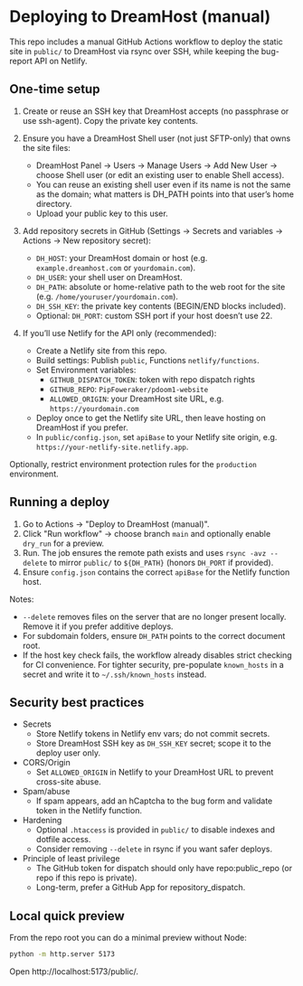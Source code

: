 # Deploying to DreamHost (manual)

This repo includes a manual GitHub Actions workflow to deploy the static site in `public/` to DreamHost via rsync over SSH, while keeping the bug-report API on Netlify.

## One-time setup

1. Create or reuse an SSH key that DreamHost accepts (no passphrase or use ssh-agent). Copy the private key contents.
2. Ensure you have a DreamHost Shell user (not just SFTP-only) that owns the site files:
   - DreamHost Panel → Users → Manage Users → Add New User → choose Shell user (or edit an existing user to enable Shell access).
   - You can reuse an existing shell user even if its name is not the same as the domain; what matters is DH_PATH points into that user’s home directory.
   - Upload your public key to this user.
3. Add repository secrets in GitHub (Settings → Secrets and variables → Actions → New repository secret):
   - `DH_HOST`: your DreamHost domain or host (e.g. `example.dreamhost.com` or `yourdomain.com`).
   - `DH_USER`: your shell user on DreamHost.
   - `DH_PATH`: absolute or home-relative path to the web root for the site (e.g. `/home/youruser/yourdomain.com`).
   - `DH_SSH_KEY`: the private key contents (BEGIN/END blocks included).
   - Optional: `DH_PORT`: custom SSH port if your host doesn’t use 22.

3. If you’ll use Netlify for the API only (recommended):
    - Create a Netlify site from this repo.
    - Build settings: Publish `public`, Functions `netlify/functions`.
    - Set Environment variables:
       - `GITHUB_DISPATCH_TOKEN`: token with repo dispatch rights
       - `GITHUB_REPO`: `PipFoweraker/pdoom1-website`
       - `ALLOWED_ORIGIN`: your DreamHost site URL, e.g. `https://yourdomain.com`
    - Deploy once to get the Netlify site URL, then leave hosting on DreamHost if you prefer.
    - In `public/config.json`, set `apiBase` to your Netlify site origin, e.g. `https://your-netlify-site.netlify.app`.

Optionally, restrict environment protection rules for the `production` environment.

## Running a deploy

1. Go to Actions → "Deploy to DreamHost (manual)".
2. Click "Run workflow" → choose branch `main` and optionally enable `dry_run` for a preview.
3. Run. The job ensures the remote path exists and uses `rsync -avz --delete` to mirror `public/` to `${DH_PATH}` (honors `DH_PORT` if provided).
4. Ensure `config.json` contains the correct `apiBase` for the Netlify function host.

Notes:
- `--delete` removes files on the server that are no longer present locally. Remove it if you prefer additive deploys.
- For subdomain folders, ensure `DH_PATH` points to the correct document root.
- If the host key check fails, the workflow already disables strict checking for CI convenience. For tighter security, pre-populate `known_hosts` in a secret and write it to `~/.ssh/known_hosts` instead.

## Security best practices

- Secrets
   - Store Netlify tokens in Netlify env vars; do not commit secrets.
   - Store DreamHost SSH key as `DH_SSH_KEY` secret; scope it to the deploy user only.
- CORS/Origin
   - Set `ALLOWED_ORIGIN` in Netlify to your DreamHost URL to prevent cross-site abuse.
- Spam/abuse
   - If spam appears, add an hCaptcha to the bug form and validate token in the Netlify function.
- Hardening
   - Optional `.htaccess` is provided in `public/` to disable indexes and dotfile access.
   - Consider removing `--delete` in rsync if you want safer deploys.
- Principle of least privilege
   - The GitHub token for dispatch should only have repo:public_repo (or repo if this repo is private).
   - Long-term, prefer a GitHub App for repository_dispatch.

## Local quick preview

From the repo root you can do a minimal preview without Node:

```bash
python -m http.server 5173
```

Open http://localhost:5173/public/.
